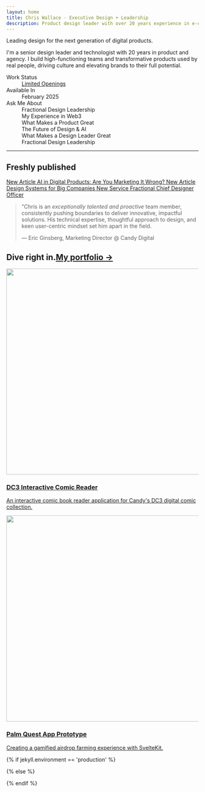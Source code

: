 ```yaml
---
layout: home
title: Chris Wallace - Executive Design + Leadership
description: Product design leader with over 20 years experience in e-commerce, digital publishing, interactive media, and web3. Currently doing product design @ Roblox.
---
```


<div class="content-preloader flex flex-col gap-4">
  <div class="logo-container">
    <div class="gradient-rect"></div>
  </div>
</div>

<div class="animation">
  <div class="relative">
    <div class="content-container">
      <div class="sm:h-screen max-w-prose flex flex-col justify-between gap-6">
        <div class="mt-24 mb-0 z-20">
          <div class="animated-headline">
            <div class="text-container">
              <div class="text-paragraph forwards" data-splitting>Leading design for the next generation of digital products.</div>
            </div>
          </div>
          <div id="aboutSection" class="~my-3/6">
            <p class="~text-base/lg mb-[1em]">I'm a senior design leader and technologist with 20 years in product and agency. I build high-functioning teams and transformative products used by real people, driving culture and elevating brands to their full potential.</p>
          </div>
        </div>
        <dl id="workStatus" class="work-status">
          <div class="work-status--work-status animated">
            <dt class="font-semibold">Work Status</dt>
            <dd><i style="background-color: #ffbf46;"></i> <a class="no-underline hover:underline" href="/contact">Limited Openings</a></dd>
          </div>
          <div class="work-status--available animated">
            <dt class="font-semibold">Available In</dt>
            <dd class="ml-0">February 2025</dd>
          </div>
          <div class="work-status--past-clients animated">
            <dt class="font-semibold">Ask Me About</dt>
            <dd class="ml-0">
              <div class="rotator">
                <div class="rotator__track">
                  <div class="rotator__item">Fractional Design Leadership</div>
                  <div class="rotator__item">My Experience in Web3</div>
                  <div class="rotator__item">What Makes a Product Great</div>
                  <div class="rotator__item">The Future of Design &amp; AI</div>
                  <div class="rotator__item">What Makes a Design Leader Great</div>
                  <div class="rotator__item">Fractional Design Leadership</div>
                </div>
              </div>
            </dd>
          </div>
        </dl>
      </div>
    </div>

  </div>
</div>

<hr class="hr-separator !w-full" />

<div class="content-container space-y-24 ~my-8/32">
  <div class="md:grid md:grid-cols-3">
    <div>
      <h2 class="~text-2xl/4xl md:mt-1.5 fade-in-element">Freshly published</h2>
    </div>
    <div class="notifications md:col-span-2">
      <a class="notifications--notification-item article fade-in-element" href="/articles/marketing-ai-digital-products">
        <span class="notifications--notification-overline">New Article</span>
        <span>AI in Digital Products: Are You Marketing It Wrong?</span>
      </a>
      <a class="notifications--notification-item article fade-in-element" href="/articles/the-design-systems-guide-for-big-companies">
        <span class="notifications--notification-overline">New Article</span>
        <span>Design Systems for Big Companies</span>
      </a>
      <a class="notifications--notification-item portfolio fade-in-element" href="/design-services">
        <span class="notifications--notification-overline">New Service</span>
        <span>Fractional Chief Designer Officer</span>
      </a>
    </div>
  </div>

  <div class="flex justify-center">
    <media-card
      href="/portfolio/woodies/"
      class="shadow-xl rounded-xl w-full fade-in-element" 
      overline="Don't miss this"
      title="Woodies—a web3 entertainment brand powered by nature"
      media-src="https://ik.imagekit.io/UltraDAO/chriswallace.net/woodies-thumbnail.mp4"
      media-type="video">
    </media-card>
  </div>

  <div class="testimonial fade-in-element">
    <blockquote class="testimonial__quote !max-w-[65rem]">
        <p class="testimonial__text">"Chris is an <em class="testimonial__emphasis">exceptionally talented and proactive</em> team member, consistently pushing boundaries to deliver innovative, impactful solutions. His technical expertise, thoughtful approach to design, and keen user-centric mindset <span class="testimonial__highlight">set him apart</span> in the field.</p>
        <p class="testimonial__author">— Eric Ginsberg, Marketing Director @ Candy Digital</p>
    </blockquote>
  </div>

  <h2 class="font-serif fade-in-element mb-0 flex justify-between items-end"><span class="~text-2xl/5xl">Dive right in.</span><a href="/portfolio" class="~text-lg/3xl mb-1.5">My portfolio &rarr;</a></h2>
  <div class="portfolio-list !max-w-none !mt-8">
    <div class="portfolio-list__item fade-in-element">
      <a class="portfolio-list__link" href="/portfolio/dc3-interactive-comic-reader/">
          <img src="https://ik.imagekit.io/UltraDAO/chriswallace.net/dc3-reader-1.png?tr=w-1000,f-auto" class="portfolio-list__image" alt="" loading="lazy" width="800" height="540">
          <h3 class="portfolio-list__title">DC3 Interactive Comic Reader</h3>
          <p class="portfolio-list__description">An interactive comic book reader application for Candy's DC3 digital comic collection.</p>
      </a>
    </div>
    <div class="portfolio-list__item fade-in-element">
      <a class="portfolio-list__link" href="/portfolio/palm-quest/">
          <img src="https://ik.imagekit.io/UltraDAO/chriswallace.net/palm-quest-thumbnail.png?tr=w-1000,f-auto" class="portfolio-list__image" alt="" loading="lazy" width="800" height="540">
          <h3 class="portfolio-list__title">Palm Quest App Prototype</h3>
          <p class="portfolio-list__description">Creating a gamified airdrop farming experience with SvelteKit.</p>
      </a>
    </div>
  </div>
</div>

{% if jekyll.environment == 'production' %}

<script src="/assets/js/homepage.min.js?v={{ site.version }}" expires="31536000"></script>

{% else %}

<script src="/assets/js/homepage.js?v={{ site.version }}" expires="31536000"></script>

{% endif %}
